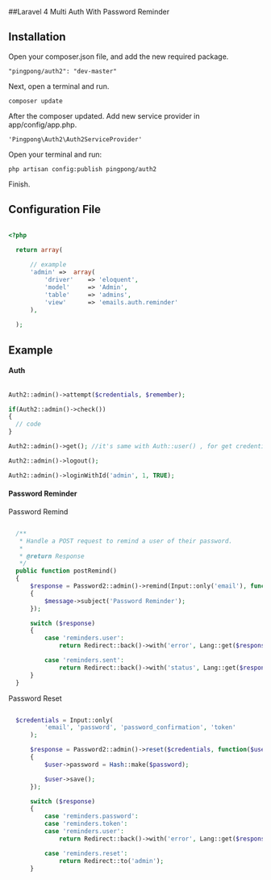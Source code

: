 ##Laravel 4 Multi Auth With Password Reminder


## Installation

Open your composer.json file, and add the new required package.

  ```
  "pingpong/auth2": "dev-master" 
  ```

Next, open a terminal and run.

  ```
  composer update 
  ```
  
After the composer updated. Add new service provider in app/config/app.php.

  ```
  'Pingpong\Auth2\Auth2ServiceProvider'
  ```
Open your terminal and run:
  
  ```
  php artisan config:publish pingpong/auth2
  ```
  
Finish.

## Configuration File

  ```php
  
  <?php
  
    return array(
    
    	// example 
    	'admin'	=>	array(
    		'driver' 	=> 'eloquent',
    		'model' 	=> 'Admin',
    		'table' 	=> 'admins',
    		'view' 		=> 'emails.auth.reminder'
    	),		
    
    );

  ```
## Example

#### Auth

  
  ```php
  
  Auth2::admin()->attempt($credentials, $remember);
  
  if(Auth2::admin()->check())
  {
    // code
  }
  
  Auth2::admin()->get(); //it's same with Auth::user() , for get credentials
  
  Auth2::admin()->logout();
  
  Auth2::admin()->loginWithId('admin', 1, TRUE);
  
  ```
  
#### Password Reminder
  
  Password Remind
  
  ```php
  
    /**
	 * Handle a POST request to remind a user of their password.
	 *
	 * @return Response
	 */
	public function postRemind()
	{
		$response = Password2::admin()->remind(Input::only('email'), function($message)
		{
		    $message->subject('Password Reminder');
		});

		switch ($response)
		{
			case 'reminders.user':
				return Redirect::back()->with('error', Lang::get($response));

			case 'reminders.sent':
				return Redirect::back()->with('status', Lang::get($response));
		}
	}
  ```
  
  Password Reset

  ```php
  
    $credentials = Input::only(
			'email', 'password', 'password_confirmation', 'token'
		);

		$response = Password2::admin()->reset($credentials, function($user, $password)
		{
			$user->password = Hash::make($password);

			$user->save();
		});

		switch ($response)
		{
			case 'reminders.password':
			case 'reminders.token':
			case 'reminders.user':
				return Redirect::back()->with('error', Lang::get($response));

			case 'reminders.reset':
				return Redirect::to('admin');
		}
  ```
  
